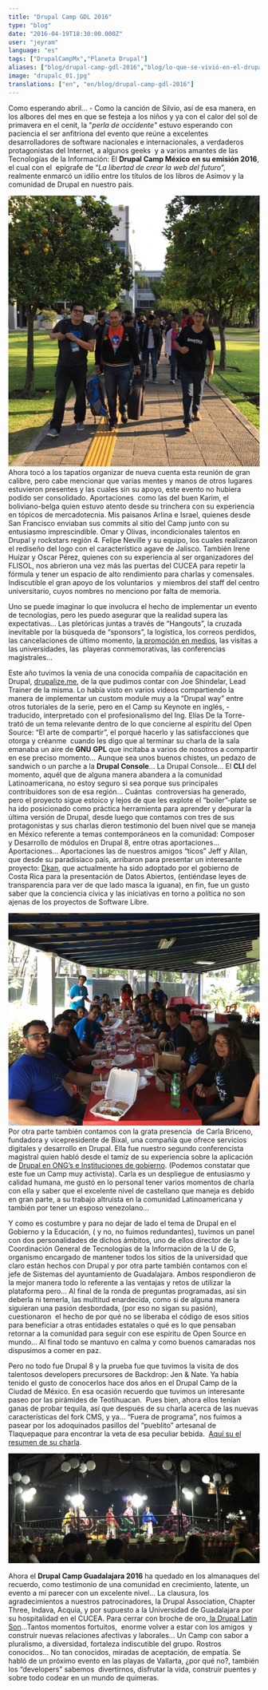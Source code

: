 ```yaml
---
title: "Drupal Camp GDL 2016"
type: "blog"
date: "2016-04-19T18:30:00.000Z"
user: "jeyram"
language: "es"
tags: ["DrupalCampMx","Planeta Drupal"]
aliases: ["blog/drupal-camp-gdl-2016","blog/lo-que-se-vivió-en-el-drupal-camp-gdl-2016","blog/drupal-camp-gdl-2016"]
image: "drupalc_01.jpg"
translations: ["en", "en/blog/drupal-camp-gdl-2016"]
---
```


Como esperando abril… - Como la canción de Silvio, así de esa manera, en los albores del mes en que se festeja a los niños y ya con el calor del sol de primavera en el cenit, la "_perla de occidente"_ estuvo esperando con paciencia el ser anfitriona del evento que reúne a excelentes desarrolladores de software nacionales e internacionales, a verdaderos protagonistas del Internet, a algunos geeks  y a varios amantes de las Tecnologías de la Información: El **Drupal Camp México** **en su emisión 2016**, el cual con el  epígrafe de “_La libertad de crear la web del futuro_”,  realmente enmarcó un idilio entre los títulos de los libros de Asimov y la comunidad de Drupal en nuestro país.

![](screen_shot_2016-04-19_at_12.34.52_0.png) Ahora tocó a los tapatíos organizar de nueva cuenta esta reunión de gran calibre, pero cabe mencionar que varias mentes y manos de otros lugares estuvieron presentes y las cuales sin su apoyo, este evento no hubiera podido ser consolidado. Aportaciones  como las del buen Karim, el boliviano-belga quien estuvo atento desde su trinchera con su experiencia en tópicos de mercadotecnia. Mis paisanos Arlina e Israel, quienes desde San Francisco enviaban sus commits al sitio del Camp junto con su entusiasmo imprescindible. Omar y Olivas, incondicionales talentos en Drupal y rockstars región 4. Felipe Neville y su equipo, los cuales realizaron el rediseño del logo con el característico agave de Jalisco. También Irene Huízar y Oscar Pérez, quienes con su experiencia al ser organizadores del FLISOL, nos abrieron una vez más las puertas del CUCEA para repetir la fórmula y tener un espacio de alto rendimiento para charlas y comensales. Indiscutible el gran apoyo de los voluntarios  y miembros del staff del centro universitario, cuyos nombres no menciono por falta de memoria.

Uno se puede imaginar lo que involucra el hecho de implementar un evento de tecnologías, pero les puedo asegurar que la realidad supera las expectativas… Las pletóricas juntas a través de “Hangouts”, la cruzada inevitable por la búsqueda de “sponsors”, la logística, los correos perdidos, las cancelaciones de último momento, [la promoción en medios](https://www.youtube.com/watch?v=yQVqXmoNud8), las visitas a las universidades, las  playeras conmemorativas, las conferencias magistrales…

Este año tuvimos la venia de una conocida compañía de capacitación en Drupal, [drupalize.me](https://drupalize.me/), de la que pudimos contar con Joe Shindelar, Lead Trainer de la misma. Lo había visto en varios videos compartiendo la manera de implementar un custom module muy a la “Drupal way” entre otros tutoriales de la serie, pero en el Camp su Keynote en inglés, - traducido, interpretado con el profesionalismo del Ing. Elías De la Torre- trató de un tema relevante dentro de lo que concierne al espíritu del Open Source: “El arte de compartir”, el porqué hacerlo y las satisfacciones que otorga y créanme  cuando les digo que al terminar su charla de la sala emanaba un aire de **GNU** **GPL** que incitaba a varios de nosotros a compartir en ese preciso momento… Aunque sea unos buenos chistes, un pedazo de sandwich o un parche a la **Drupal Console**… La Drupal Console… El **CLI** del momento, aquél que de alguna manera abandera a la comunidad Latinoamericana, no estoy seguro si sea porque sus principales contribuidores son de esa región… Cuántas  controversias ha generado, pero el proyecto sigue estoico y lejos de que les explote el “boiler”-plate se ha ido posicionado como práctica herramienta para aprender y depurar la última versión de Drupal, desde luego que contamos con tres de sus protagonistas y sus charlas dieron testimonio del buen nivel que se maneja en México referente a temas contemporáneos en la comunidad: Composer y Desarrollo de módulos en Drupal 8, entre otras aportaciones…  Aportaciones… Aportaciones las de nuestros amigos “ticos” Jeff y Allan, que desde su paradisíaco país, arribaron para presentar un interesante proyecto: [Dkan](//www.nucivic.com/dkan/), que actualmente ha sido adoptado por el gobierno de Costa Rica para la presentación de Datos Abiertos, (entiéndase leyes de transparencia para ver de que lado masca la iguana), en fin, fue un gusto saber que la conciencia cívica y las iniciativas en torno a política no son ajenas de los proyectos de Software Libre.

![](screen_shot_2016-04-19_at_13.34.57.png)Por otra parte también contamos con la grata presencia  de Carla Briceno, fundadora y vicepresidente de Bixal, una compañía que ofrece servicios digitales y desarrollo en Drupal. Ella fue nuestro segundo conferencista magistral quien habló desde el tamiz de su experiencia sobre la aplicación de [Drupal en ONG’s e Instituciones de gobierno](http://www.slideshare.net/CarlaBriceno/drupal-y-gobierno-digital). (Podemos constatar que este fue un Camp muy activista). Carla es un despliegue de entusiasmo y calidad humana, me gustó en lo personal tener varios momentos de charla con ella y saber que el excelente nivel de castellano que maneja es debido en gran parte, a su trabajo altruista en la comunidad Latinoamericana y  también por tener un esposo venezolano…

Y como es costumbre y para no dejar de lado el tema de Drupal en el Gobierno y la Educación, ( y no, no fuimos redundantes), tuvimos un panel con dos personalidades de dichos ámbitos, uno de ellos director de la Coordinación General de Tecnologías de la Información de la U de G, organismo encargado de mantener todos los sitios de la universidad que claro están hechos con Drupal y por otra parte también contamos con el jefe de Sistemas del ayuntamiento de Guadalajara. Ambos respondieron de la mejor manera todo lo referente a las ventajas y retos de utilizar la plataforma pero... Al final de la ronda de preguntas programadas, así sin deberla ni temerla, las multitud enardecida, como si de alguna manera siguieran una pasión desbordada, (por eso no sigan su pasión), cuestionaron  el hecho de por qué no se liberaba el código de esos sitios para beneficiar a otras entidades estatales o qué es lo que pensaban retornar a la comunidad para seguir con ese espíritu de Open Source en mundo… Al final todo se mantuvo en calma y como buenos camaradas nos dispusimos a comer en paz.

Pero no todo fue Drupal 8 y la prueba fue que tuvimos la visita de dos talentosos developers precursores de Backdrop: Jen & Nate. Ya había tenido el gusto de conocerlos hace dos años en el Drupal Camp de la Ciudad de México. En esa ocasión recuerdo que tuvimos un interesante paseo por las pirámides de Teotihuacan.  Pues bien, ahora ellos tenían ganas de probar tequila, así que después de su charla acerca de las nuevas características del fork CMS, y ya... “Fuera de programa”, nos fuimos a pasear por los adoquinados pasillos del “pueblito” artesanal de Tlaquepaque para encontrar la veta de esa peculiar bebida.  [Aquí su el resumen de su charla](https://backdropcms.org/news/backdrop-cms-guadalajara).

![](screen_shot_2016-04-19_at_13.05.55_0.png)

Ahora el **Drupal Camp Guadalajara 2016** ha quedado en los almanaques del recuerdo, como testimonio de una comunidad en crecimiento, latente, un evento a mi parecer con un excelente nivel… La clausura, los agradecimientos a nuestros patrocinadores, la Drupal Association, Chapter Three, Indava, Acquia, y por supuesto a la Universidad de Guadalajara por su hospitalidad en el CUCEA. Para cerrar con broche de oro,[ la Drupal Latin Son](https://www.youtube.com/watch?v=bCDd1yH01GM)…Tantos momentos fortuitos,  enorme volver a estar con los amigos  y construir nuevas relaciones afectivas y laborales… Un Camp con sabor a pluralismo, a diversidad, fortaleza indiscutible del grupo. Rostros conocidos… No tan conocidos, miradas de aceptación, de empatía. Se habló de un próximo evento en las playas de Vallarta, ¿por qué no?, también los “developers” sabemos  divertirnos, disfrutar la vida, construir puentes y sobre todo codear en un mundo de quimeras.